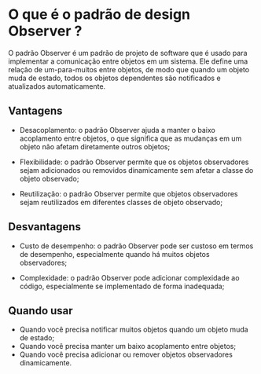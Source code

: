 # O que é o padrão de design Observer ?

O padrão Observer é um padrão de projeto de software que é usado para implementar a comunicação entre objetos em um 
sistema. Ele define uma relação de um-para-muitos entre objetos, de modo que quando um objeto muda de estado, todos os 
objetos dependentes são notificados e atualizados automaticamente.

## Vantagens

- Desacoplamento: o padrão Observer ajuda a manter o baixo acoplamento entre objetos, o que significa que as mudanças em 
um objeto não afetam diretamente outros objetos;

- Flexibilidade: o padrão Observer permite que os objetos observadores sejam adicionados ou removidos dinamicamente sem 
afetar a classe do objeto observado;

- Reutilização: o padrão Observer permite que objetos observadores sejam reutilizados em diferentes classes de objeto 
observado;

## Desvantagens

- Custo de desempenho: o padrão Observer pode ser custoso em termos de desempenho, especialmente quando há muitos 
objetos observadores;

- Complexidade: o padrão Observer pode adicionar complexidade ao código, especialmente se implementado de forma inadequada;

## Quando usar

- Quando você precisa notificar muitos objetos quando um objeto muda de estado;
- Quando você precisa manter um baixo acoplamento entre objetos;
- Quando você precisa adicionar ou remover objetos observadores dinamicamente.

